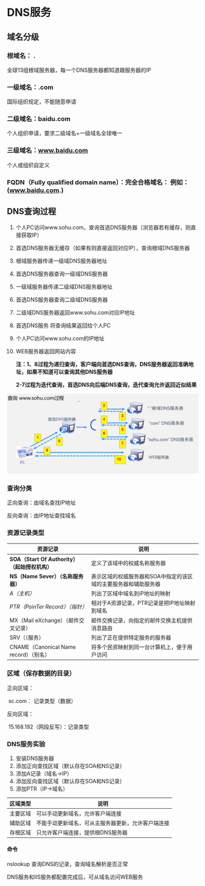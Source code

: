 # DNS服务

## 域名分级

### 根域名： .

全球13组根域服务器，每一个DNS服务器都知道跟服务器的IP

### 一级域名：.com

国际组织规定，不能随意申请

### 二级域名：baidu.com

个人组织申请，要求二级域名+一级域名全球唯一

### 三级域名：www.baidu.com

个人或组织自定义

### FQDN（Fully qualified domain name）：完全合格域名： 例如：(www.baidu.com.)

## DNS查询过程

1.  个人PC访问www.sohu.com，查询首选DNS服务器（浏览器若有缓存，则直接获取IP）

2.  首选DNS服务器无缓存（如果有则直接返回对应IP），查询根域DNS服务器

3.  根域服务器传递一级域DNS服务器地址

4.  首选DNS服务器查询一级域DNS服务器

5.  一级域服务器传递二级域DNS服务器地址

6.  首选DNS服务器查询二级域DNS服务器

7.  二级域DNS服务器返回www.sohu.com对应IP地址

8.  首选DNS服务 将查询结果返回给个人PC

9.  个人PC访问www.sohu.com的IP地址

10.  WEB服务器返回网站内容

     **注：1、8过程为递归查询，客户端向首选DNS查询，DNS服务器返回准确地址，如果不知道可以查询其他DNS服务器**

     **2-7过程为迭代查询，首选DNS向后端DNS查询，迭代查询允许返回近似结果**

![DNS解析过程](DNS解析过程.jpg)

### 查询分类

正向查询：由域名查找IP地址

反向查询：由IP地址查找域名

### 资源记录类型

| 资源记录                                      | 说明                                                         |
| --------------------------------------------- | ------------------------------------------------------------ |
| **SOA（Start Of Authority）（起始授权机构）** | 定义了该域中的权威名称服务器                                 |
| **NS（Name Sever）（名称服务器）**            | 表示区域的权威服务器和SOA中指定的该区域的主要服务器和辅助服务器 |
| *A（主机）*                                   | 列出了区域中域名到iP地址的映射                               |
| *PTR（PoinTer Record）（指针）*               | 相对于A资源记录，PTR记录是把IP地址映射到域名                 |
| MX（Mail eXchange）（邮件交叉记录）           | 邮件交换记录，向指定的邮件交换主机提供消息路由               |
| SRV（（服务）                                 | 列出了正在提供特定服务的服务器                               |
| CNAME（Canonical Name record）（别名）        | 将多个民资映射到同一台计算机上，便于用户访问                 |

### 区域（保存数据的目录）

正向区域：

​	sc.com： 记录类型（数据）

反向区域：

​	15.168.192（网段反写）：记录类型

### DNS服务实验

1.  安装DNS服务器
2.  添加正向查找区域（默认存在SOA和NS记录）
3.  添加A记录（域名->IP）
4.  添加反向查找区域（默认存在SOA和NS记录）
5.  添加PTR（IP->域名）

| 区域类型 | 说明                                               |
| -------- | -------------------------------------------------- |
| 主要区域 | 可以手动更新域名，允许客户端连接                   |
| 辅助区域 | 不能手动更新域名，可从主服务器更新，允许客户端连接 |
| 存根区域 | 只允许客户端连接，提供根DNS服务器                  |

#### 命令

nslookup 查询DNS的记录，查询域名解析是否正常



DNS服务和IIS服务都配置完成后，可从域名访问WEB服务